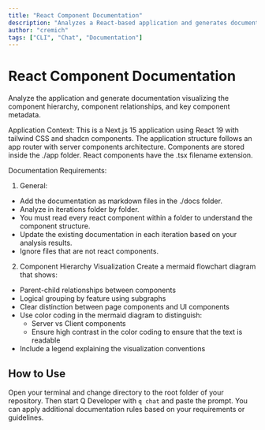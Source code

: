 ```yaml
---
title: "React Component Documentation"
description: "Analyzes a React-based application and generates documentation visualizing the component hierarchy, component relationships, and key component metadata."
author: "cremich"
tags: ["CLI", "Chat", "Documentation"]
---
```


# React Component Documentation

Analyze the application and generate documentation visualizing the component hierarchy, component relationships, and key component metadata.

Application Context:
This is a Next.js 15 application using React 19 with tailwind CSS and shadcn components. The application structure follows an app router with server components architecture. Components are stored inside the ./app folder. React components have the .tsx filename extension.

Documentation Requirements:

1. General:

- Add the documentation as markdown files in the ./docs folder.
- Analyze in iterations folder by folder.
- You must read every react component within a folder to understand the component structure.
- Update the existing documentation in each iteration based on your analysis results.
- Ignore files that are not react components.

2. Component Hierarchy Visualization
   Create a mermaid flowchart diagram that shows:

- Parent-child relationships between components
- Logical grouping by feature using subgraphs
- Clear distinction between page components and UI components
- Use color coding in the mermaid diagram to distinguish:
  - Server vs Client components
  - Ensure high contrast in the color coding to ensure that the text is readable
- Include a legend explaining the visualization conventions

## How to Use

Open your terminal and change directory to the root folder of your repository. Then start Q Developer with `q chat` and paste the prompt. You can apply additional documentation rules based on your requirements or guidelines.
